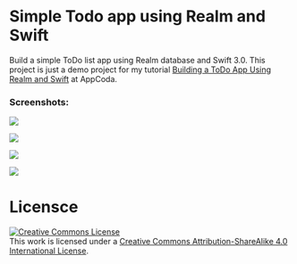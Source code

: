 # Simple Todo app using Realm and Swift

Build a simple ToDo list app using Realm database and Swift 3.0. This project is just a demo project for my tutorial [Building a ToDo App Using Realm and Swift](http://www.appcoda.com/realm-database-swift/) at AppCoda.

### Screenshots:

<p><img src ="https://github.com/hossamghareeb/realmtasks/blob/master/mockup/screenshot1.png"/></p>
<p><img src ="https://github.com/hossamghareeb/realmtasks/blob/master/mockup/screenshot2.png"/></p>
<p><img src ="https://github.com/hossamghareeb/realmtasks/blob/master/mockup/screenshot3.png"/></p>
<p><img src ="https://github.com/hossamghareeb/realmtasks/blob/master/mockup/screenshot4.png"/></p>


# Licensce

<a rel="license" href="http://creativecommons.org/licenses/by-sa/4.0/"><img alt="Creative Commons License" style="border-width:0" src="https://i.creativecommons.org/l/by-sa/4.0/88x31.png" /></a><br />This work is licensed under a <a rel="license" href="http://creativecommons.org/licenses/by-sa/4.0/">Creative Commons Attribution-ShareAlike 4.0 International License</a>.
